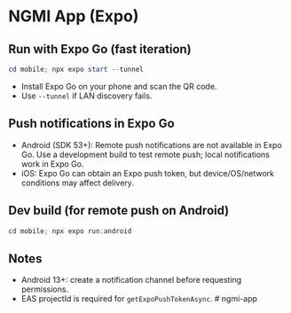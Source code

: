 # NGMI App (Expo)

## Run with Expo Go (fast iteration)

```powershell
cd mobile; npx expo start --tunnel
```

- Install Expo Go on your phone and scan the QR code.
- Use `--tunnel` if LAN discovery fails.

## Push notifications in Expo Go

- Android (SDK 53+): Remote push notifications are not available in Expo Go. Use a development build to test remote push; local notifications work in Expo Go.
- iOS: Expo Go can obtain an Expo push token, but device/OS/network conditions may affect delivery.

## Dev build (for remote push on Android)

```powershell
cd mobile; npx expo run:android
```

## Notes

- Android 13+: create a notification channel before requesting permissions.
- EAS projectId is required for `getExpoPushTokenAsync`.
#   n g m i - a p p  
 